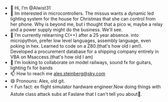 - 👋 Hi, I’m @Alwist31
- 👀 Im interested in microcontrollers. The missus wants a dynamic led lighting system for the house for Christmas that she can control from her phone. Why is beyond me, but i thought that a pico w, maybe a relay and a power supply might do the business. We'll see.
- 🌱 I’m currently relearning  C(++) after a 25 year absence. into micropython, prefer low level languages, assembly language, even poking in hex. Learned to code on a Z80.(that's how old i am!). Developed a procurement database for a shipping company entirely in VBA on Msaccess.(that's how old I am)
- 💞️ I’m looking to collaborate on model railways, sound fx for guitars, lighting fx for bands
- 📫 How to reach me alex.steinberg@sky.com
- 😄 Pronouns: Alex, old git.
- ⚡ Fun fact: ex flight simulator hardware engineer.Now doing things with Astute class attack subs at Faslane that I can't tell you about🤫.

<!---
Alwist31/Alwist31 is a ✨ special ✨ repository because its `README.md` (this file) appears on your GitHub profile.
You can click the Preview link to take a look at your changes.
--->
